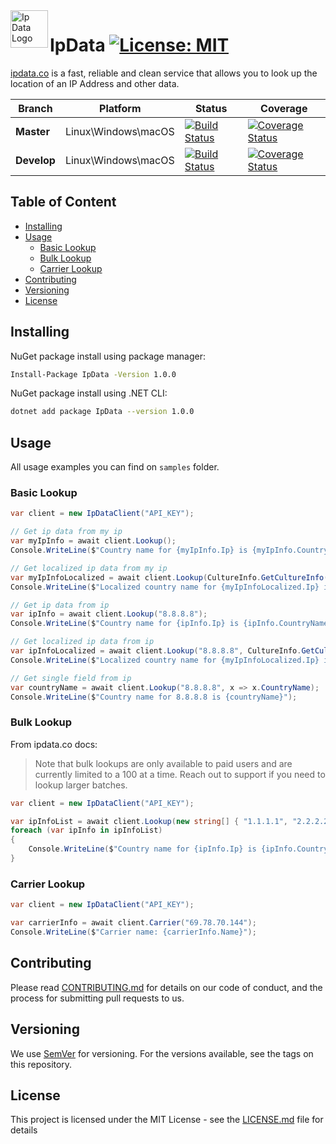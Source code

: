 <a href="https://ipdata.co/">
    <img src="https://image.ibb.co/iDQdUS/ipdatalogo.png" alt="Ip Data Logo" title="IpData" align="left" height="60" />
</a>

# IpData [![License: MIT](https://img.shields.io/badge/License-MIT-blue.svg)](https://github.com/alexkhil/IpData/blob/master/LICENSE) 

[ipdata.co](https://ipdata.co/) is a fast, reliable and clean service that allows you to look up the location of an IP Address and other data.

| Branch | Platform | Status | Coverage |
| ------ | ------ | ------ | ------ |
| **Master** | Linux\Windows\macOS | [![Build Status](https://dev.azure.com/alexkhildev/IpData/_apis/build/status/outer-loop?branchName=master)](https://dev.azure.com/alexkhildev/IpData/_build/latest?definitionId=4?branchName=master) | [![Coverage Status](https://coveralls.io/repos/github/alexkhil/IpData/badge.svg?branch=%28no+branch%29)](https://coveralls.io/github/alexkhil/IpData?branch=%28no+branch%29) |
| **Develop** | Linux\Windows\macOS | [![Build Status](https://dev.azure.com/alexkhildev/IpData/_apis/build/status/gated?branchName=develop)](https://dev.azure.com/alexkhildev/IpData/_build/latest?definitionId=3?branchName=develop) | [![Coverage Status](https://coveralls.io/repos/github/alexkhil/IpData/badge.svg?branch=develop)](https://coveralls.io/github/alexkhil/IpData?branch=develop) |

## Table of Content

- [Installing](#installing)
- [Usage](#usage)
  - [Basic Lookup](#basic-lookup)
  - [Bulk Lookup](#bulk-lookup)
  - [Carrier Lookup](#carrier-lookup)
- [Contributing](#contributing)
- [Versioning](#versioning)
- [License](#license)

## Installing

NuGet package install using package manager:

```bash
Install-Package IpData -Version 1.0.0
```

NuGet package install using .NET CLI:

```bash
dotnet add package IpData --version 1.0.0
```

## Usage

All usage examples you can find on `samples` folder.

### Basic Lookup

```C#
var client = new IpDataClient("API_KEY");

// Get ip data from my ip
var myIpInfo = await client.Lookup();
Console.WriteLine($"Country name for {myIpInfo.Ip} is {myIpInfo.CountryName}");

// Get localized ip data from my ip
var myIpInfoLocalized = await client.Lookup(CultureInfo.GetCultureInfo("zh-CN"));
Console.WriteLine($"Localized country name for {myIpInfoLocalized.Ip} is {myIpInfoLocalized.CountryName}");

// Get ip data from ip
var ipInfo = await client.Lookup("8.8.8.8");
Console.WriteLine($"Country name for {ipInfo.Ip} is {ipInfo.CountryName}");

// Get localized ip data from ip
var ipInfoLocalized = await client.Lookup("8.8.8.8", CultureInfo.GetCultureInfo("zh-CN"));
Console.WriteLine($"Localized country name for {myIpInfoLocalized.Ip} is {ipInfoLocalized.CountryName}");

// Get single field from ip
var countryName = await client.Lookup("8.8.8.8", x => x.CountryName);
Console.WriteLine($"Country name for 8.8.8.8 is {countryName}");
```

### Bulk Lookup

From ipdata.co docs:
> Note that bulk lookups are only available to paid users and are currently limited to a 100 at a time. Reach out to support if you need to lookup larger batches.

```C#
var client = new IpDataClient("API_KEY");

var ipInfoList = await client.Lookup(new string[] { "1.1.1.1", "2.2.2.2", "3.3.3.3" });
foreach (var ipInfo in ipInfoList)
{
    Console.WriteLine($"Country name for {ipInfo.Ip} is {ipInfo.CountryName}");
}
```

### Carrier Lookup

```C#
var client = new IpDataClient("API_KEY");

var carrierInfo = await client.Carrier("69.78.70.144");
Console.WriteLine($"Carrier name: {carrierInfo.Name}");
```

## Contributing

Please read [CONTRIBUTING.md][CONTRIBUTING] for details on our code of conduct, and the process for submitting pull requests to us.

## Versioning

We use [SemVer] for versioning. For the versions available, see the tags on this repository. 

## License

This project is licensed under the MIT License - see the [LICENSE.md][LICENSE] file for details


[AzureStatus]: https://dev.azure.com/alexkhildev/IpData/_apis/build/status/gated?branchName=master
[IpDataLogo]: https://image.ibb.co/iDQdUS/ipdatalogo.png
[SemVer]: http://semver.org/
[CONTRIBUTING]: https://github.com/alexkhil/IpData/blob/master/.github/CONTRIBUTING.md
[LICENSE]: https://github.com/alexkhil/IpData/blob/master/LICENSE
